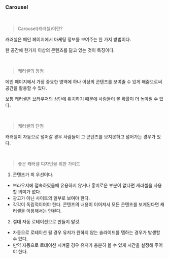 ### Carousel
</br>

> Carousel(캐러셀)이란?

캐러셀은 메인 페이지에서 마케팅 정보를 보여주는 한 가지 방법이다. 

한 공간에 한가지 이상의 콘텐츠를 닮고 있는 것이 특징이다.

</br>

> 캐러셀의 장점

메인 페이지에서 가장 중요한 영역에 하나 이상의 콘텐츠를 보여줄 수 있게 해줌으로써 공간을 활용할 수 있다.

보통 캐러셀은 브라우저의 상단에 위치하기 때문에 사람들이 볼 확률이 더 높아질 수 있다.

</br>

> 캐러셀의 단점

캐러셀이 자동으로 넘어갈 경우 사람들이 그 콘텐츠를 보지못하고 넘어가는 경우가 있다.

</br>

> 좋은 캐러셀 디자인을 위한 가이드

1. 콘텐츠가 최 우선이다.
- 브라우저에 접속하였을때 유용하지 않거나 흥미로운 부분이 없다면 캐러셀을 사용할 의미가 없다.
- 광고가 아닌 사이트의 일부로 보여야 한다.
- 각각이 독립적이어야 한다. 콘텐츠의 내용이 이어져서 모든 콘텐츠를 보게된다면 캐러셀을 이용해서는 안된다.

2. 절대 자동 로테이션으로 만들지 말것.
- 자동으로 로테이션 될 경우 유저가 원하지 않는 슬라이드를 탭하는 경우가 발생할 수 있다.
- 만약 자동으로 로테이션 시켜줄 경우 유저가 충분히 볼 수 있게 시간을 설정해 주어야 한다.